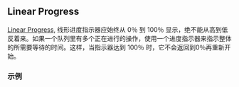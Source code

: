 ## Linear Progress

[Linear Progress](https://material.google.com/components/progress-activity.html#progress-activity-types-of-indicators), 线形进度指示器应始终从 0％ 到 100％ 显示，绝不能从高到低反着来。如果一个队列里有多个正在进行的操作，使用一个进度指示器来指示整体的所需要等待的时间。这样，当指示器达到 100％ 时，它不会返回到0％再重新开始。

### 示例
